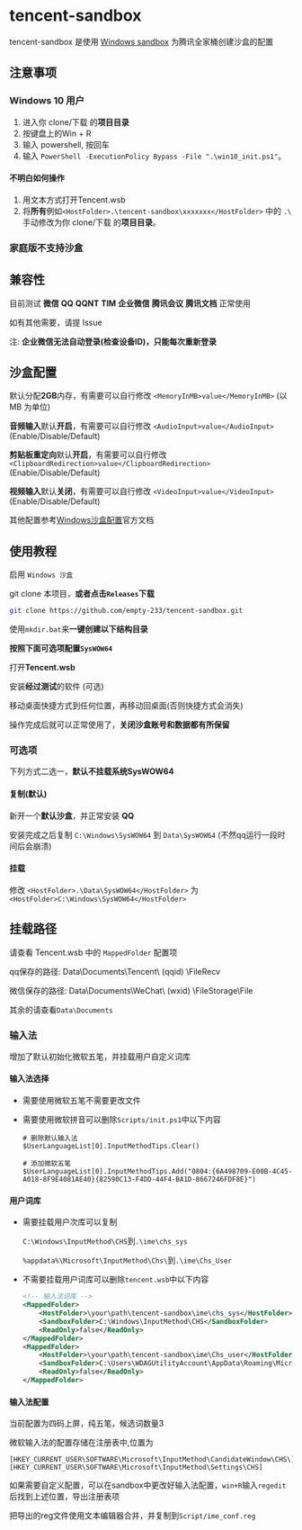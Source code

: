 # tencent-sandbox

tencent-sandbox 是使用 [Windows sandbox](https://learn.microsoft.com/zh-cn/windows/security/application-security/application-isolation/windows-sandbox/windows-sandbox-overview) 为腾讯全家桶创建沙盒的配置

## 注意事项

### **Windows 10 用户**

1. 进入你 clone/下载 的**项目目录**
2. 按键盘上的Win + R
3. 输入 powershell, 按回车
4. 输入 `PowerShell -ExecutionPolicy Bypass -File ".\win10_init.ps1"`。  

#### 不明白如何操作

1. 用文本方式打开Tencent.wsb
2. 将**所有**例如`<HostFolder>.\tencent-sandbox\xxxxxxx</HostFolder>` 中的 `.\` 手动修改为你 clone/下载 的**项目目录**。

### **家庭版**不支持沙盒

## 兼容性

目前测试 **微信** **QQ** **QQNT** **TIM** **企业微信** **腾讯会议** **腾讯文档** 正常使用

如有其他需要，请提 Issue

注: **企业微信无法自动登录(检查设备ID)，只能每次重新登录**

## 沙盒配置

默认分配**2GB**内存，有需要可以自行修改 `<MemoryInMB>value</MemoryInMB>` (以 MB 为单位)

**音频输入**默认**开启**，有需要可以自行修改 `<AudioInput>value</AudioInput>` (Enable/Disable/Default)

**剪贴板重定向**默认**开启**，有需要可以自行修改 `<ClipboardRedirection>value</ClipboardRedirection>` (Enable/Disable/Default)

**视频输入**默认**关闭**，有需要可以自行修改 `<VideoInput>value</VideoInput>` (Enable/Disable/Default)

其他配置参考[Windows沙盒配置](https://learn.microsoft.com/zh-cn/windows/security/application-security/application-isolation/windows-sandbox/windows-sandbox-configure-using-wsb-file)官方文档

## 使用教程

启用 `Windows 沙盒`

git clone 本项目，**或者点击`Releases`下载**

``` bash
git clone https://github.com/empty-233/tencent-sandbox.git
```

使用`mkdir.bat`来**一键创建以下结构目录**

**按照下面可选项配置`SysWOW64`**

打开**Tencent.wsb**

安装**经过测试**的软件 (可选)

移动桌面快捷方式到任何位置，再移动回桌面(否则快捷方式会消失)

操作完成后就可以正常使用了，**关闭沙盒账号和数据都有所保留**

### 可选项

下列方式二选一，**默认不挂载系统SysWOW64**

#### 复制(默认)

新开一个**默认沙盒**，并正常安装 **QQ**

安装完成之后复制 `C:\Windows\SysWOW64` 到 `Data\SysWOW64` (不然qq运行一段时间后会崩溃)

#### 挂载

修改 `<HostFolder>.\Data\SysWOW64</HostFolder>` 为 `<HostFolder>C:\Windows\SysWOW64</HostFolder>`

## 挂载路径

请查看 Tencent.wsb 中的 `MappedFolder` 配置项

qq保存的路径: Data\Documents\Tencent\ (qqid) \FileRecv

微信保存的路径: Data\Documents\WeChat\ (wxid) \FileStorage\File

其余的请查看`Data\Documents`


### 输入法

增加了默认初始化微软五笔，并挂载用户自定义词库

#### 输入法选择

- 需要使用微软五笔不需要更改文件

- 需要使用微软拼音可以删除`Scripts/init.ps1`中以下内容

    ```
    # 删除默认输入法
    $UserLanguageList[0].InputMethodTips.Clear()

    # 添加微软五笔
    $UserLanguageList[0].InputMethodTips.Add("0804:{6A498709-E00B-4C45-A018-8F9E4081AE40}{82590C13-F4DD-44F4-BA1D-8667246FDF8E}")
    ```

#### 用户词库
 
- 需要挂载用户次库可以复制

    `C:\Windows\InputMethod\CHS`到`.\ime\chs_sys`

    `%appdata%\Microsoft\InputMethod\Chs\`到`.\ime\Chs_User`

- 不需要挂载用户词库可以删除`tencent.wsb`中以下内容

    ```xml
    <!-- 输入法词库 -->
    <MappedFolder>
        <HostFolder>\your\path\tencent-sandbox\ime\chs_sys</HostFolder>
        <SandboxFolder>C:\Windows\InputMethod\CHS</SandboxFolder>
        <ReadOnly>false</ReadOnly>
    </MappedFolder>
    <MappedFolder>
        <HostFolder>\your\path\tencent-sandbox\ime\Chs_user</HostFolder>
        <SandboxFolder>C:\Users\WDAGUtilityAccount\AppData\Roaming\Microsoft\InputMethod\Chs</SandboxFolder>
        <ReadOnly>false</ReadOnly>
    </MappedFolder>
    ```

#### 输入法配置

当前配置为四码上屏，纯五笔，候选词数量3

微软输入法的配置存储在注册表中,位置为

```
[HKEY_CURRENT_USER\SOFTWARE\Microsoft\InputMethod\CandidateWindow\CHS\]
[HKEY_CURRENT_USER\SOFTWARE\Microsoft\InputMethod\Settings\CHS]
```

如果需要自定义配置，可以在sandbox中更改好输入法配置，`win+R`输入`regedit`后找到上述位置，导出注册表项

把导出的reg文件使用文本编辑器合并，并复制到`Script/ime_conf.reg`